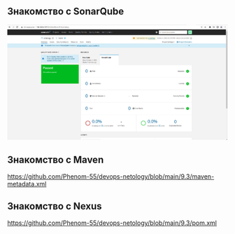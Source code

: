 ## Знакомство с SonarQube
![Screenshot](9.3-1.png)

## Знакомство с Maven

https://github.com/Phenom-55/devops-netology/blob/main/9.3/maven-metadata.xml

## Знакомство с Nexus

https://github.com/Phenom-55/devops-netology/blob/main/9.3/pom.xml